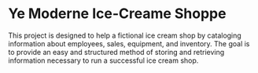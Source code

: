 # Ye Moderne Ice-Creame Shoppe

This project is designed to help a fictional ice cream shop by cataloging information about employees, sales, equipment, and inventory.
The goal is to provide an easy and structured method of storing and retrieving information necessary to run a successful ice cream shop.
